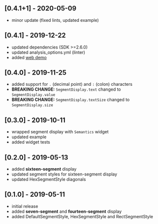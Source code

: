 ## [0.4.1+1] - 2020-05-09
* minor update (fixed lints, updated example)

## [0.4.1] - 2019-12-22
* updated dependencies (SDK >=2.6.0)
* updated analysis_options.yml (linter)
* added [web demo](https://janstol.github.io/flutter_segment_display/)

## [0.4.0] - 2019-11-25
* added support for `.` (decimal point) and `:` (colon) characters
* **BREAKING CHANGE:** `SegmentDisplay.text` changed to `SegmentDisplay.value`
* **BREAKING CHANGE:** `SegmentDisplay.textSize` changed to `SegmentDisplay.size`

## [0.3.0] - 2019-10-11
* wrapped segment display with `Semantics` widget
* updated example
* added widget tests

## [0.2.0] - 2019-05-13
* added **sixteen-segment** display
* updated segment styles for sixteen-segment display
* updated HexSegmentStyle diagonals

## [0.1.0] - 2019-05-11
* initial release
* added **seven-segment** and **fourteen-segment** display
* added DefaultSegmentStyle, HexSegmentStyle and RectSegmentStyle
